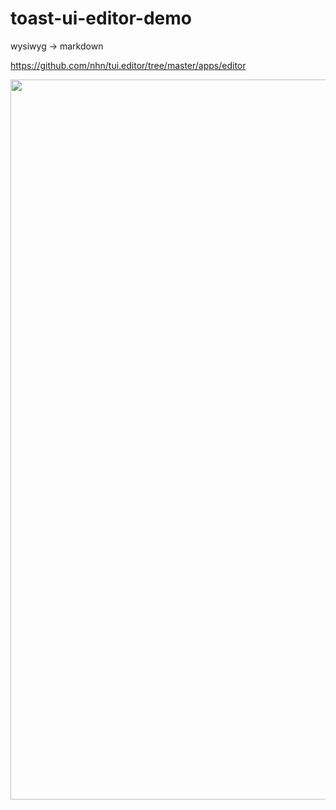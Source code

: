 # toast-ui-editor-demo

wysiwyg -> markdown

https://github.com/nhn/tui.editor/tree/master/apps/editor

<img width="1152" alt="" src="https://user-images.githubusercontent.com/19412160/184810957-8da48162-335f-4b81-b85e-4e2554d431d0.png">
